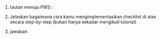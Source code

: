 1. tautan menuju PWS :

2. Jelaskan bagaimana cara kamu mengimplementasikan checklist di atas secara step-by-step (bukan hanya sekadar mengikuti tutorial)

3. jawaban 

